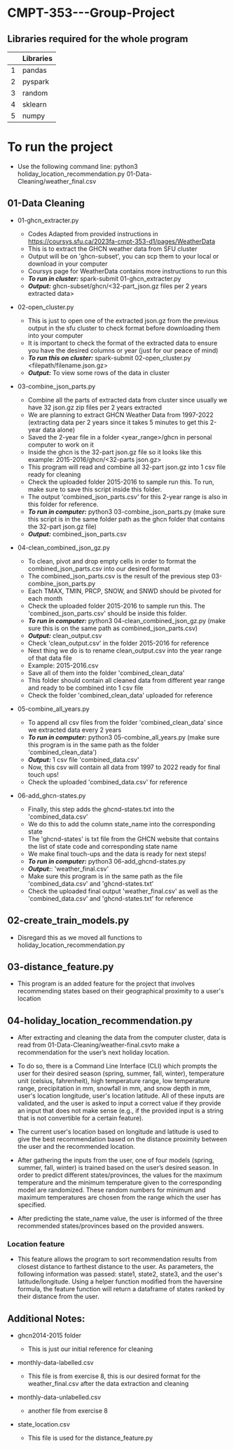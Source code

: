 # CMPT-353---Group-Project

## Libraries required for the whole program
|      | Libraries |
|-----:|--------   |
|     1| pandas    |
|     2| pyspark   |
|     3| random    |
|     4| sklearn   |
|     5| numpy     |

# To run the project
  * Use the following command line: python3 holiday_location_recommendation.py 01-Data-Cleaning/weather_final.csv


## 01-Data Cleaning
- 01-ghcn_extracter.py
  * Codes Adapted from provided instructions in https://coursys.sfu.ca/2023fa-cmpt-353-d1/pages/WeatherData
  * This is to extract the GHCN weather data from SFU cluster
  * Output will be on 'ghcn-subset', you can scp them to your local or download in your computer
  * Coursys page for WeatherData contains more instructions to run this
  * ***To run in cluster:*** spark-submit 01-ghcn_extracter.py
  * ***Output:*** ghcn-subset/ghcn/<32-part_json.gz files per 2 years extracted data>

- 02-open_cluster.py
  * This is just to open one of the extracted json.gz from the previous output in the sfu cluster to check format before downloading them into your computer
  * It is important to check the format of the extracted data to ensure you have the desired columns or year (just for our peace of mind)
  * ***To run this on cluster:*** spark-submit 02-open_cluster.py <filepath/filename.json.gz>
  * ***Output:*** To view some rows of the data in cluster


- 03-combine_json_parts.py
  * Combine all the parts of extracted data from cluster since usually we have 32 json.gz zip files per 2 years extracted
  * We are planning to extract GHCN Weather Data from 1997-2022 (extracting data per 2 years since it takes 5 minutes to get this 2-year data alone)
  * Saved the 2-year file in a folder <year_range>/ghcn in personal computer to work on it
  * Inside the ghcn is the 32-part json.gz file so it looks like this example: 2015-2016/ghcn/<32-parts json.gz>
  * This program will read and combine all 32-part json.gz into 1 csv file ready for cleaning
  * Check the uploaded folder 2015-2016 to sample run this. To run, make sure to save this script inside this folder. 
  * The output 'combined_json_parts.csv' for this 2-year range is also in this folder for reference.
  * ***To run in computer:*** python3 03-combine_json_parts.py (make sure this script is in the same folder path as the ghcn folder that contains the 32-part json.gz file)
  * ***Output:*** combined_json_parts.csv 

- 04-clean_combined_json_gz.py
  * To clean, pivot and drop empty cells in order to format the combined_json_parts.csv into our desired format
  * The combined_json_parts.csv is the result of the previous step 03-combine_json_parts.py
  * Each TMAX, TMIN, PRCP, SNOW, and SNWD should be pivoted for each month
  * Check the uploaded folder 2015-2016 to sample run this. The 'combined_json_parts.csv' should be inside this folder.
  * ***To run in computer:*** python3 04-clean_combined_json_gz.py (make sure this is on the same path as combined_json_parts.csv)
  * ***Output:*** clean_output.csv
  * Check 'clean_output.csv' in the folder 2015-2016 for reference
  * Next thing we do is to rename clean_output.csv into the year range of that data file
  * Example: 2015-2016.csv
  * Save all of them into the folder 'combined_clean_data'
  * This folder should contain all cleaned data from different year range and ready to be combined into 1 csv file
  * Check the folder 'combined_clean_data' uploaded for reference

- 05-combine_all_years.py
  * To append all csv files from the folder 'combined_clean_data' since we extracted data every 2 years
  * ***To run in computer:*** python3 05-combine_all_years.py (make sure this program is in the same path as the folder 'combined_clean_data')
  * ***Output:*** 1 csv file 'combined_data.csv'
  * Now, this csv will contain all data from 1997 to 2022 ready for final touch ups!
  * Check the uploaded 'combined_data.csv' for reference

- 06-add_ghcn-states.py
  * Finally, this step adds the ghcnd-states.txt into the 'combined_data.csv'
  * We do this to add the column state_name into the corresponding state
  * The 'ghcnd-states' is txt file from the GHCN website that contains the list of state code and corresponding state name
  * We make final touch-ups and the data is ready for next steps!
  * ***To run in computer:*** python3 06-add_ghcnd-states.py
  * ***Output:***: 'weather_final.csv'
  * Make sure this program is in the same path as the file 'combined_data.csv' and 'ghcnd-states.txt'
  * Check the uploaded final output 'weather_final.csv' as well as the 'combined_data.csv' and 'ghcnd-states.txt' for reference

## 02-create_train_models.py
  * Disregard this as we moved all functions to holiday_location_recommendation.py

## 03-distance_feature.py
  * This program is an added feature for the project that involves recommending states based on their geographical proximity to a user's location

## 04-holiday_location_recommendation.py
  * After extracting and cleaning the data from the computer cluster, data is read from 01-Data-Cleaning/weather-final.csvto make a recommendation for the user’s next holiday location.

  * To do so, there is a Command Line Interface (CLI) which prompts the user for their desired season (spring, summer, fall, winter), temperature unit (celsius, fahrenheit), high temperature range, low temperature range, precipitation in mm, snowfall in mm, and snow depth in mm, user's location longitude, user's location latitude. All of these inputs are validated, and the user is asked to input a correct value if they provide an input that does not make sense (e.g., if the provided input is a string that is not convertible for a certain feature).

  * The current user's location based on longitude and latitude is used to give the best recommendation based on the distance proximity between the user and the recommended location.
  * After gathering the inputs from the user, one of four models (spring, summer, fall, winter) is trained based on the user’s desired season. In order to predict different states/provinces, the values for the maximum temperature and the minimum temperature given to the corresponding model are randomized. These random numbers for minimum and maximum temperatures are chosen from the range which the user has specified.

  * After predicting the state_name value, the user is informed of the three recommended states/provinces based on the provided answers.

### Location feature
  * This feature allows the program to sort recommendation results from closest distance to farthest distance to the user. As parameters, the following information was passed: state1, state2, state3, and the user's latitude/longitude. Using a helper function modified from the haversine formula, the feature function will return a dataframe of states ranked by their distance from the user.

  
  
## Additional Notes:

- ghcn2014-2015 folder
  * This is just our initial reference for cleaning

- monthly-data-labelled.csv
  * This file is from exercise 8, this is our desired format for the weather_final.csv after the data extraction and cleaning

- monthly-data-unlabelled.csv
  * another file from exercise 8

- state_location.csv
  * This file is used for the distance_feature.py
  
  
